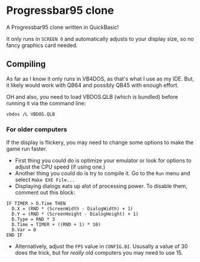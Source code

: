 # Progressbar95 clone
A Progressbar95 clone written in QuickBasic!

It only runs in `SCREEN 0` and automatically adjusts to your display size, so no fancy graphics card needed.

## Compiling
As far as I know it only runs in VB4DOS, as that's what I use as my IDE. But, it likely would work with QB64 and possibly QB45 with enough effort.

OH and also, you need to load VBDOS.QLB (which is bundled) before running it via the command line:

`vbdos /L VBDOS.QLB`

### For older computers
If the display is flickery, you may need to change some options to make the game run faster.

- First thing you could do is optimize your emulator or look for options to adjust the CPU speed (if using one.)
- Another thing you could do is try to compile it. Go to the `Run` menu and select `Make EXE File...`
- Displaying dialogs eats up alot of processing power. To disable them, comment out this block:
```vba
IF TIMER > D.Time THEN
  D.X = (RND * (ScreenWidth - DialogWidth) + 1)
  D.Y = (RND * (ScreenHeight - DialogHeight) + 1)
  D.Type = RND * 3
  D.Time = TIMER + ((RND + 1) * 10)
  D.Var = 0
END IF
```
- Alternatively, adjust the `FPS` value in `CONFIG.BI`. Ususally a value of 30 does the trick, but for *really* old computers you may need to use 15.
